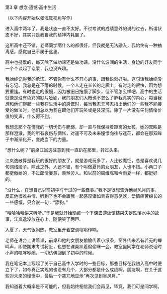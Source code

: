 ﻿第3 章 想念·遗憾·高中生活

（以下内容开始以张浅辄视角写作）

进入高中两年了，我是状态一直不太好。不过考试的成绩意外的说的过去，所谓状态不好，其实只是我自我的精神内耗罢了。

这所高中还不错，老师同学啊什么的都很好，但我就是无法融入，我始终有一种抽离感，感觉自己不属于这里。

高中也挺累的，每天除了做功课还是做功课，没什么波澜的生活，身边的好友同学一个个谈起了恋爱，我也没兴趣。

我始终记得我的承诺。不管你有什么不开心的事，跟我说就好啦。这句话我始终没有忘记。我总是在下雨的时候，一个人走在长长的走廊上，有时走的很快，因为想要重逢。有时也走的很慢，因为被旧日拖慢了脚步，但不管怎么样吧，高中的生活就像是没有色彩的默片哑剧，我的朋友们大概也不怎么了解我真实的内心，每当我想和他们聊起一些我在生活中的感慨时，每当我忍无可忍指出他们的一些我不能接受的做法时，他们总以为我在跟他们开玩笑或是装深沉，除了一片没有任何情绪价值的笑声，什么得不到。

我想念那个在懂我的一切忧伤与脆弱，却一直与我保持着距离的女孩，她的双眸是那样澄澈，我的所有哀伤与惆怅，对遥不可及未来憧憬向往与迷茫，都会在那双眸子中渐渐化开，变成当下的力量。

“想什么呢？”前桌江岚逸注意到我一直趴在那里，转过头来。

江岚逸散算是我玩的很好的朋友了，就是游戏玩多了，人比较魔怔，总是喜欢说几句网络段子。除此之外，人还不错，有个叫做夏怜的女朋友，人也不错。小两口子都挺傲娇的，不过郎情妾意，羡煞旁人。和以前的周维陈和今雨夏一样，都挺好的。

“没什么，在想自己以前初中时干过的一些蠢事。”我不是很想告诉他吴风月的事，反正他很难共情，听到了也不会跟我一起感叹诸如青春得意尽欢，爱情痛苦绵长的一些感慨，只会说一句：“舔狗。”

“哈哈哈哈讲来听听。”于是我就开始现编一个下课去游泳馆结果失足跌落水中的故事，江岚逸没放在心上，随便笑了两声。

入夏了，天气很闷热，教室里开着空调嗡嗡作响。

老师在讲台上讲着课，前桌和他的女朋友偷偷传着小纸条，窗外传来若有若无的蝉鸣声，即使期末考试将近，也想在课桌趴着偷偷眯一会。教室里同学在老师说话时小声的喧哗吵闹，一切仿佛回到了初中的时候。

我在笔记本上写起了关于自己高中入学时的一些目标，那些目标在我初入高中时便立下了，如今真正实现的也没有几个，大部分都是什么成绩啊，朋友啊，在关于这些对未来的憧憬中，最后一个突兀地显示“再次见到吴风月。”

我知道着大概率是不可能的，但我始终相信我们会再见，毕竟，我们可是同学啊。

